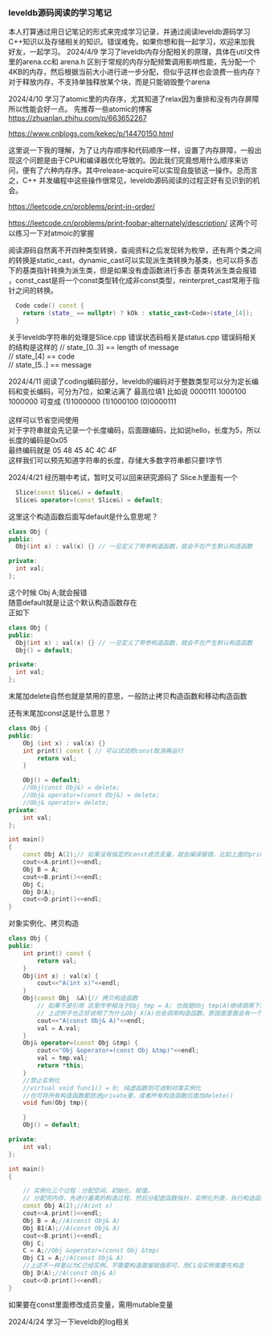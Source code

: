 ### leveldb源码阅读的学习笔记
本人打算通过用日记笔记的形式来完成学习记录，并通过阅读leveldb源码学习C++知识以及存储相关的知识。错误难免，如果你想和我一起学习，欢迎来加我好友，一起学习。
2024/4/9 学习了leveldb内存分配相关的原理，具体在util文件里的arena.cc和 arena.h 区别于常规的内存分配频繁调用影响性能，先分配一个4KB的内存，然后根据当前大小进行进一步分配，但似乎这样也会浪费一些内存？对于释放内存，不支持单独释放某个块，而是只能销毁整个arena

2024/4/10 学习了atomic里的内存序，尤其知道了relax因为重排和没有内存屏障 所以性能会好一点。
先推荐一些atomic的博客
https://zhuanlan.zhihu.com/p/663652267

https://www.cnblogs.com/kekec/p/14470150.html

这里说一下我的理解，为了让内存顺序和代码顺序一样，设置了内存屏障，一般出现这个问题是由于CPU和编译器优化导致的。因此我们究竟想用什么顺序来访问，便有了六种内存序。其中release-acquire可以实现自旋锁这一操作。总而言之，C++ 并发编程中这些操作很常见，leveldb源码阅读的过程正好有见识到的机会。

https://leetcode.cn/problems/print-in-order/

https://leetcode.cn/problems/print-foobar-alternately/description/
这两个可以练习一下对atmoic的掌握

阅读源码自然离不开四种类型转换，查阅资料之后发现转为枚举，还有两个类之间的转换是static_cast，dynamic_cast可以实现派生类转换为基类，也可以将多态下的基类指针转换为派生类，但是如果没有虚函数进行多态 基类转派生类会报错
，const_cast是将一个const类型转化成非const类型，reinterpret_cast常用于指针之间的转换。
```cpp
  Code code() const {
    return (state_ == nullptr) ? kOk : static_cast<Code>(state_[4]);
  }
```
关于leveldb字符串的处理是Slice.cpp 错误状态码相关是status.cpp
错误码相关的结构是这样的
  //    state_[0..3] == length of message <br>
  //    state_[4]    == code <br>
  //    state_[5..]  == message <br>

2024/4/11 阅读了coding编码部分，leveldb的编码对于整数类型可以分为定长编码和变长编码，可分为7位，如果沾满了 最高位填1
比如说 0000111 1000100 1000000 可变成 (1)1000000 (1)1000100 (0)0000111 <br> <br>
这样可以节省空间使用 <br>
对于字符串就会先记录一个长度编码，后面跟编码，比如说hello，长度为5，所以长度的编码是0x05 <br>
最终编码就是 05 48 45 4C 4C 4F <br>
这样我们可以预先知道字符串的长度，存储大多数字符串都只要1字节 <br>

2024/4/21 经历期中考试，暂时又可以回来研究源码了
Slice.h里面有一个
```cpp
  Slice(const Slice&) = default;
  Slice& operator=(const Slice&) = default;
```
这里这个构造函数后面写default是什么意思呢？
```cpp
class Obj {
public:
  Obj(int x) : val(x) {} // 一旦定义了带参构造函数，就会不在产生默认构造函数

private:
  int val;
};
```
这个时候 Obj A;就会报错 <br>
随意default就是让这个默认构造函数存在 <br>
正如下 <br>
```cpp
class Obj {
public:
  Obj(int x) : val(x) {} // 一旦定义了带参构造函数，就会不在产生默认构造函数
  Obj() = default;

private:
  int val;
};
```
末尾加delete自然也就是禁用的意思，一般防止拷贝构造函数和移动构造函数

还有末尾加const这是什么意思？
```cpp
class Obj {
public:
    Obj (int x) : val(x) {}
    int print() const { // 可以试试把const取消再运行
        return val;
    }

    Obj() = default;
    //Obj(const Obj&) = delete;
    //Obj& operator=(const Obj&) = delete;
    //Obj& operator= delete;
private:
    int val;
};

int main()
{
    const Obj A(2);// 如果没有指定的const成员变量，就会编译报错，比如上面的print()函数后面没有 const
    cout<<A.print()<<endl;
    Obj B = A;
    cout<<B.print()<<endl;
    Obj C;
    Obj D(A);
    cout<<D.print()<<endl;
}
```
对象实例化、拷贝构造
```cpp
class Obj {
public:
    int print() const {
        return val;
    }
    Obj(int x) : val(x) {
        cout<<"A(int x)"<<endl;
    }
    Obj(const Obj  &A){// 拷贝构造函数
        // 如果不是引用 这里传参相当于Obj tmp = A; 也就是Obj tmp(A)继续调用下去
        // 上述例子也正好说明了为什么Obj X(A)也会调用构造函数，原因是里面会有一个Obj tmp = A;
        cout<<"A(const Obj& A)"<<endl;
        val = A.val;
    }
    Obj& operator=(const Obj &tmp) {
        cout<<"Obj &operator=(const Obj &tmp)"<<endl;
        val = tmp.val;
        return *this;
    }
    //禁止实例化
    //virtual void func1() = 0; 纯虚函数则可进制对类实例化
    //也可将所有构造函数都放进private里，或者所有构造函数后面加delete()
    void fun(Obj tmp){

    }
    Obj() = default;

private:
    int val;
};

int main()
{

    // 实例化三个过程：分配空间、初始化、赋值。
    // 分配完内存，先进行基类的构造过程，然后分配虚函数指针，实例化列表，执行构造函数的函数体这一过程
    const Obj A(2);//A(int x)
    cout<<A.print()<<endl;
    Obj B = A;//A(const Obj& A)
    Obj B1(A);//A(const Obj& A)
    cout<<B.print()<<endl;
    Obj C;
    C = A;//Obj &operator=(const Obj &tmp)
    Obj C1 = A;//A(const Obj& A)
    //上述不一样是以为C已经实例，不需要构造直接赋值即可，而C1没实例需要先构造
    Obj D(A);//A(const Obj& A)
    cout<<D.print()<<endl;
}
```
如果要在const里面修改成员变量，需用mutable变量


2024/4/24 学习一下leveldb的log相关
